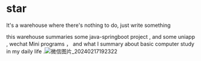 # star
It's a warehouse where there's nothing to do, just write something

this warehouse summaries some java-springboot project ,  and some uniapp , wechat Mini programs ， and what I summary about basic computer study in my daily life .![微信图片_20240217192322](D:\Desktop\微信图片_20240217192322.jpg)
